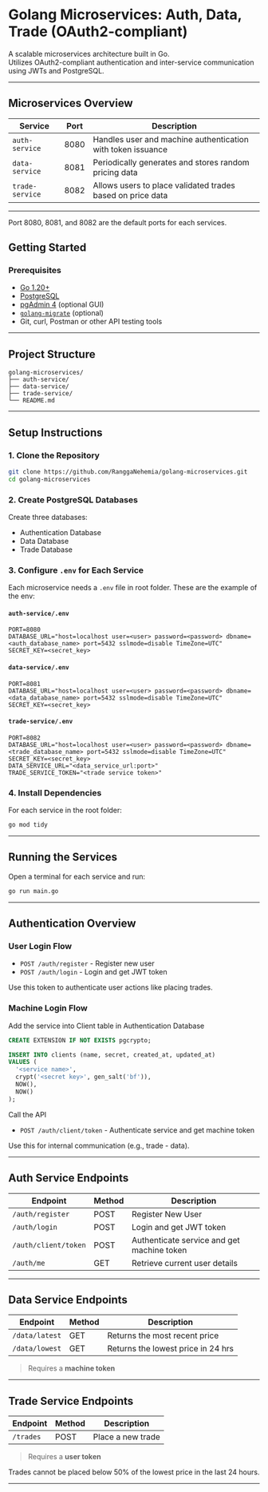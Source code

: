 # Golang Microservices: Auth, Data, Trade (OAuth2-compliant)

A scalable microservices architecture built in Go.\
Utilizes OAuth2-compliant authentication and inter-service communication using JWTs and PostgreSQL.

---

## Microservices Overview

| Service         | Port | Description |
|------------------|------|-------------|
| `auth-service`   | 8080 | Handles user and machine authentication with token issuance |
| `data-service`   | 8081 | Periodically generates and stores random pricing data |
| `trade-service`  | 8082 | Allows users to place validated trades based on price data |
---
Port 8080, 8081, and 8082 are the default ports for each services.

## Getting Started

### Prerequisites

- [Go 1.20+](https://go.dev/dl/)
- [PostgreSQL](https://www.postgresql.org/)
- [pgAdmin 4](https://www.pgadmin.org/) (optional GUI)
- [`golang-migrate`](https://github.com/golang-migrate/migrate) (optional)
- Git, curl, Postman or other API testing tools

---

## Project Structure

```
golang-microservices/
├── auth-service/
├── data-service/
├── trade-service/
└── README.md
```

---

## Setup Instructions

### 1. Clone the Repository

```bash
git clone https://github.com/RanggaNehemia/golang-microservices.git
cd golang-microservices
```

### 2. Create PostgreSQL Databases

Create three databases:

- Authentication Database
- Data Database
- Trade Database

### 3. Configure `.env` for Each Service

Each microservice needs a `.env` file in root folder.
These are the example of the env:

#### `auth-service/.env`

```env
PORT=8080
DATABASE_URL="host=localhost user=<user> password=<password> dbname=<auth_database_name> port=5432 sslmode=disable TimeZone=UTC"
SECRET_KEY=<secret_key>
```

#### `data-service/.env`

```env
PORT=8081
DATABASE_URL="host=localhost user=<user> password=<password> dbname=<data_database_name> port=5432 sslmode=disable TimeZone=UTC"
SECRET_KEY=<secret_key>
```

#### `trade-service/.env`

```env
PORT=8082
DATABASE_URL="host=localhost user=<user> password=<password> dbname=<trade_database_name> port=5432 sslmode=disable TimeZone=UTC"
SECRET_KEY=<secret_key>
DATA_SERVICE_URL="<data_service_url:port>"
TRADE_SERVICE_TOKEN="<trade service token>"

```

### 4. Install Dependencies

For each service in the root folder:

```bash
go mod tidy
```

---

## Running the Services

Open a terminal for each service and run:

```bash
go run main.go
```

---

## Authentication Overview

### User Login Flow

- `POST /auth/register` - Register new user
- `POST /auth/login` - Login and get JWT token

Use this token to authenticate user actions like placing trades.

### Machine Login Flow

Add the service into Client table in Authentication Database

```sql
CREATE EXTENSION IF NOT EXISTS pgcrypto;

INSERT INTO clients (name, secret, created_at, updated_at)
VALUES (
  '<service name>',
  crypt('<secret key>', gen_salt('bf')),
  NOW(),
  NOW()
);
```

Call the API

- `POST /auth/client/token` - Authenticate service and get machine token

Use this for internal communication (e.g., trade - data).

---

## Auth Service Endpoints

| Endpoint            | Method | Description                                 |
|---------------------|--------|---------------------------------------------|
| `/auth/register`    | POST   | Register New User                           |
| `/auth/login`       | POST   | Login and get JWT token                     |
| `/auth/client/token`| POST   | Authenticate service and get machine token  |
| `/auth/me`       	  | GET    | Retrieve current user details               |

---

## Data Service Endpoints

| Endpoint            | Method | Description                        |
|---------------------|--------|------------------------------------|
| `/data/latest`      | GET    | Returns the most recent price      |
| `/data/lowest`      | GET    | Returns the lowest price in 24 hrs |

> Requires a **machine token**

---

## Trade Service Endpoints

| Endpoint          | Method | Description                                  |
|-------------------|--------|----------------------------------------------|
| `/trades`         | POST   | Place a new trade                            |

> Requires a **user token**

Trades cannot be placed below 50% of the lowest price in the last 24 hours.

---